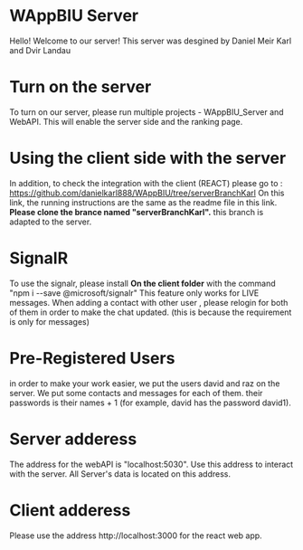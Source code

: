 # WAppBIU Server
Hello!
Welcome to our server!
This server was desgined by Daniel Meir Karl and Dvir Landau

# Turn on the server
To turn on our server, please run multiple projects -  WAppBIU_Server and WebAPI.
This will enable the server side and the ranking page.

# Using the client side with the server
In addition, to check the integration with the client (REACT) please go to : https://github.com/danielkarl888/WAppBIU/tree/serverBranchKarl
On this link, the running instructions are the same as the readme file in this link.
**Please clone the brance named "serverBranchKarl".** this branch is adapted to the server.

# SignalR
To use the signalr, please install **On the client folder** with the command "npm i --save @microsoft/signalr"
This feature  only works for LIVE messages.
When adding a contact with other user , please relogin for both of them in order to make the chat updated.
(this is because the requirement is only for messages) 


# Pre-Registered Users
in order to make your work easier, we put the users david and raz on the server.
We put some contacts and messages for each of them. 
their passwords is their names + 1 (for example, david has the password david1).

# Server adderess
The address for the webAPI is "localhost:5030". Use this address to interact with the server.
All Server's data is located on this address.

# Client adderess
Please use the address http://localhost:3000 for the react web app.










